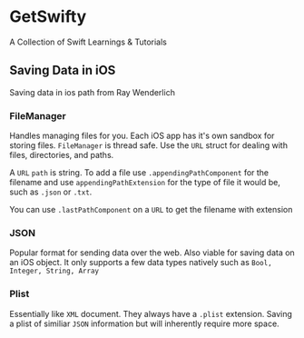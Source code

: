 # GetSwifty
A Collection of Swift Learnings &amp; Tutorials

## Saving Data in iOS
Saving data in ios path from Ray Wenderlich

### FileManager

Handles managing files for you. Each iOS app has it's own sandbox for storing files. `FileManager` is thread safe. Use the `URL` struct for dealing with files, directories, and paths.

A `URL` `path` is string. To add a file use `.appendingPathComponent` for the filename and use `appendingPathExtension` for the type of file it would be, such as `.json` or `.txt`.

You can use `.lastPathComponent` on a `URL` to get the filename with extension

### JSON

Popular format for sending data over the web. Also viable for saving data on an iOS object. It only supports a few data types natively such as `Bool, Integer, String, Array`

### Plist

Essentially like `XML` document. They always have a `.plist` extension. Saving a plist of similiar `JSON` information but will inherently require more space.